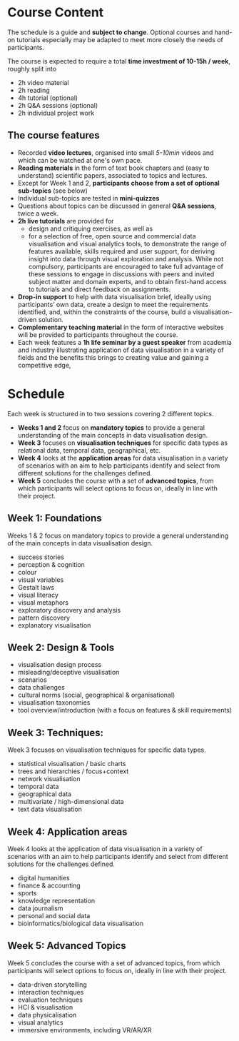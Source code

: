# Course Content

The schedule is a guide and **subject to change**. Optional courses and hand-on tutorials especially may be adapted to meet more closely the needs of participants. 

The course is expected to require a total __time investment of 10-15h / week__, roughly split into

* 2h video material
* 2h reading
* 4h tutorial (optional)
* 2h Q&A sessions (optional)
* 2h individual project work

## The course features ## 

* Recorded __video lectures__, organised into small _5-10min_ videos and which can be watched at one's own pace. 
* __Reading materials__ in the form of text book chapters and (easy to understand) scientific papers, associated to topics and lectures.  
* Except for Week 1 and 2, __participants choose from a set of optional sub-topics__ (see below)
* Individual sub-topics are tested in __mini-quizzes__ 
* Questions about topics can be discussed in general __Q&A sessions__, twice a week. 
* __2h live tutorials__ are provided for 
  * design and critiquing exercises, as well as
  * for a selection of free, open source and commercial data visualisation and visual analytics tools, to demonstrate the range of features available, skills required and user support, for deriving insight into data through visual exploration and analysis. While not compulsory, participants are encouraged to take full advantage of these sessions to engage in discussions with peers and invited subject matter and domain experts, and to obtain first-hand access to tutorials and direct feedback on assignments.
* __Drop-in support__ to help with data visualisation brief, ideally using participants’ own data, create a design to meet the requirements identified, and, within the constraints of the course, build a visualisation-driven solution.
* __Complementary teaching material__ in the form of interactive websites will be provided to participants throughout the course.
* Each week features a __1h life seminar by a guest speaker__ from academia and industry illustrating application of data visualisation in a variety of fields and the benefits this brings to creating value and gaining a competitive edge,

# Schedule

Each week is structured in to two sessions covering 2 different topics.

* __Weeks 1 and 2__ focus on __mandatory topics__ to provide a general understanding of the main concepts in data visualisation design.  
* __Week 3__ focuses on __visualisation techniques__ for specific data types as relational data, temporal data, geographical, etc.
* __Week 4__ looks at the __application areas__ for data visualisation in a variety of scenarios with an aim to help participants identify and select from different solutions for the challenges defined.
* __Week 5__ concludes the course with a set of __advanced topics__, from which participants will select options to focus on, ideally in line with their project. 

## Week 1: Foundations

Weeks 1 & 2 focus on mandatory topics to provide a general understanding of the main concepts in data visualisation design. 

* success stories
* perception &amp; cognition
* colour
* visual variables
* Gestalt laws
* visual literacy
* visual metaphors
* exploratory discovery and analysis
* pattern discovery
* explanatory visualisation


## Week 2: Design & Tools

* visualisation design process
* misleading/deceptive visualisation
* scenarios
* data challenges
* cultural norms (social, geographical &amp; organisational)
* visualisation taxonomies
* tool overview/introduction (with a focus on features &amp; skill requirements)


## Week 3: Techniques:

Week 3 focuses on visualisation techniques for specific data types.

* statistical visualisation / basic charts
* trees and hierarchies / focus+context
* network visualisation
* temporal data 
* geographical data 
* multivariate / high-dimensional data
* text data visualisation


## Week 4: Application areas

Week 4 looks at the application of data visualisation in a variety of scenarios with an aim to help participants identify and select from different solutions for the challenges defined.

* digital humanities
* finance &amp; accounting
* sports
* knowledge representation
* data journalism 
* personal and social data
* bioinformatics/biological data visualisation


## Week 5: Advanced Topics

Week 5 concludes the course with a set of advanced topics, from which participants will select options to focus on, ideally in line with their project. 

* data-driven storytelling
* interaction techniques
* evaluation techniques
* HCI &amp; visualisation
* data physicalisation
* visual analytics
* immersive environments, including VR/AR/XR
